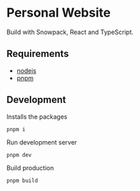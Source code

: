 # Personal Website

Build with Snowpack, React and TypeScript.

## Requirements

- [nodejs](https://nodejs.org/)
- [pnpm]()

## Development

Installs the packages

```
pnpm i
```

Run development server

```
pnpm dev
```

Build production

```
pnpm build
```
